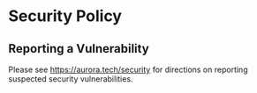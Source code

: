 # Security Policy

## Reporting a Vulnerability

Please see <https://aurora.tech/security> for directions on reporting suspected security
vulnerabilities.
